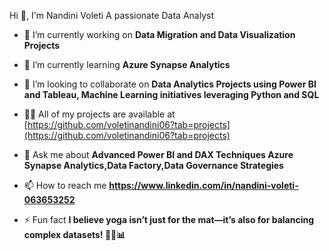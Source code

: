 Hi 👋, I'm Nandini Voleti
A passionate Data Analyst

- 🔭 I’m currently working on **Data Migration and Data Visualization Projects**

- 🌱 I’m currently learning **Azure Synapse Analytics**

- 👯 I’m looking to collaborate on **Data Analytics Projects using Power BI and Tableau, Machine Learning initiatives leveraging Python and SQL**

- 👨‍💻 All of my projects are available at [https://github.com/voletinandini06?tab=projects](https://github.com/voletinandini06?tab=projects)

- 💬 Ask me about **Advanced Power BI and DAX Techniques Azure Synapse Analytics,Data Factory,Data Governance Strategies**

- 📫 How to reach me **https://www.linkedin.com/in/nandini-voleti-063653252**

- ⚡ Fun fact **I believe yoga isn’t just for the mat—it’s also for balancing complex datasets! 🧘‍♀️📊**
